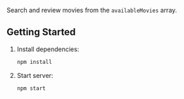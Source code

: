 Search and review movies from the `availableMovies` array.

## Getting Started

1. Install dependencies:  
   ```bash
   npm install

2. Start server:  
   ```bash
   npm start
